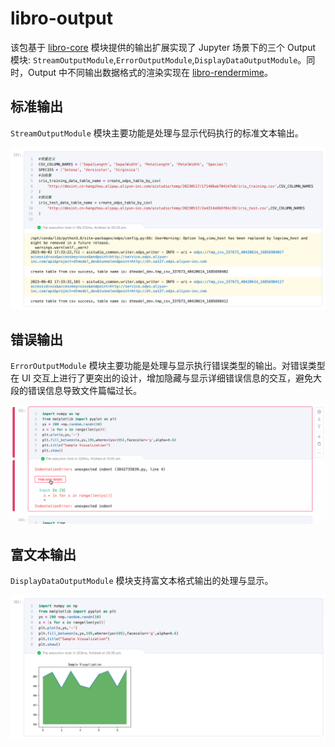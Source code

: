 # libro-output

该包基于 [libro-core](../libro-core) 模块提供的输出扩展实现了 Jupyter 场景下的三个 Output 模块:
`StreamOutputModule`,`ErrorOutputModule`,`DisplayDataOutputModule`。同时，Output 中不同输出数据格式的渲染实现在 [libro-rendermime](../libro-rendermime/)。

## 标准输出

`StreamOutputModule` 模块主要功能是处理与显示代码执行的标准文本输出。

![Alt text](../../apps/docs/public/stream_output.png)

## 错误输出

`ErrorOutputModule` 模块主要功能是处理与显示执行错误类型的输出。对错误类型在 UI 交互上进行了更突出的设计，增加隐藏与显示详细错误信息的交互，避免大段的错误信息导致文件篇幅过长。

![Alt text](../../apps/docs/public/error_output.gif)

## 富文本输出

`DisplayDataOutputModule` 模块支持富文本格式输出的处理与显示。

![Alt text](../../apps/docs/public/png_output.png)
